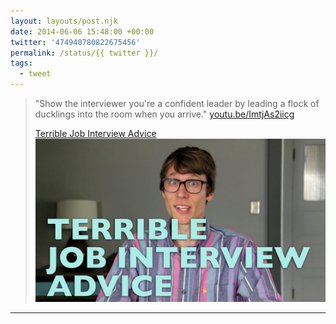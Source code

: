 ```yaml
---
layout: layouts/post.njk
date: 2014-06-06 15:48:00 +00:00
twitter: '474940780822675456'
permalink: /status/{{ twitter }}/
tags: 
  - tweet
---
```


> "Show the interviewer you're a confident leader by leading a flock of ducklings into the room when you arrive." [youtu.be/ImtjAs2iicg](http://youtu.be/ImtjAs2iicg)
> 
> [<span>Terrible Job Interview Advice</span> ![man with glasses and a pink/purple striped button-down shirt](/img/_youtube/474940780822675456.jpg)](http://youtu.be/ImtjAs2iicg)

---
